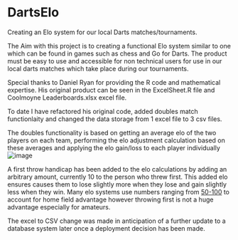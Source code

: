 # DartsElo
Creating an Elo system for our local Darts matches/tournaments.

The Aim with this project is to creating a functional Elo system similar to one which can be found in games such as chess and Go for Darts.
The product must be easy to use and accessible for non technical users for use in our local darts matches which take place during our tournaments. 

Special thanks to Daniel Ryan for providing the R code and mathematical expertise. His original product can be seen in the ExcelSheet.R file and Coolmoyne Leaderboards.xlsx excel file. 

To date I have refactored his original code, added doubles match functionlaity and changed the data storage from 1 excel file to 3 csv files.

The doubles functionality is based on getting an average elo of the two players on each team, performing the elo adjustment calculation based on these averages and applying the elo gain/loss to each player individually
![image](https://github.com/jackconryan/DartsElo/assets/58440324/0be1f6f5-7578-4118-ad5b-a34a05ec5049)

A first throw handicap has been added to the elo calculations by adding an arbitrary amount, currently 10 to the person who threw first.
This added elo ensures causes them to lose slightly more when they lose and gain slightly less when they win.
Many elo systems use numbers ranging from [50-100](https://en.wikipedia.org/wiki/World_Football_Elo_Ratings#:~:text=add%20100%20points%20for%20the%20home%20team) to account for home field advantage however throwing first is not a huge advantage especially for amateurs. 

The excel to CSV change was made in anticipation of a further update to a database system later once a deployment decision has been made.
